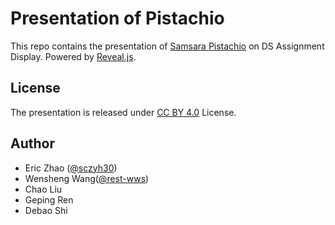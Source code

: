 # Presentation of Pistachio
This repo contains the presentation of [Samsara Pistachio](https://github.com/0x5f3759df-Hacker/pistachio) on DS Assignment Display. Powered by [Reveal.js](https://github.com/hakimel/reveal.js).

## License
The presentation is released under [CC BY 4.0](http://creativecommons.org/licenses/by/4.0/) License.

## Author

- Eric Zhao ([@sczyh30](https://github.com/sczyh30))
- Wensheng Wang([@rest-wws](https://github.com/rest-wws))
- Chao Liu
- Geping Ren
- Debao Shi
